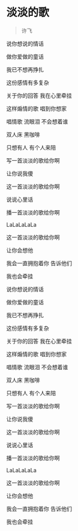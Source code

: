 # 淡淡的歌
> 许飞

说你想说的情话

做你爱做的童话

我已不想再挣扎

这份感情有多复杂

关于你的回答 我在心里牵挂

这样煽情的歌 唱到你想家

唱情歌 流眼泪 不会想着谁

双人床 黑咖啡

只想有人 有个人来陪

写一首淡淡的歌给你啊

让你说我傻

这一首淡淡的歌给你啊

说说心里话

播一首淡淡的歌给你啊

LaLaLaLaLa

这一首淡淡的歌给你啊

让你会想他

我会一直拥抱着你 告诉他们

我也会牵挂

说你想说的情话

做你爱做的童话

我已不想再挣扎

这份感情有多复杂

关于你的回答 我在心里牵挂

这样煽情的歌 唱到你想家

唱情歌 流眼泪 不会想着谁

双人床 黑咖啡

只想有人 有个人来陪

写一首淡淡的歌给你啊

让你说我傻

这一首淡淡的歌给你啊

说说心里话

播一首淡淡的歌给你啊

LaLaLaLaLa

这一首淡淡的歌给你啊

让你会想他

我会一直拥抱着你 告诉他们

我也会牵挂